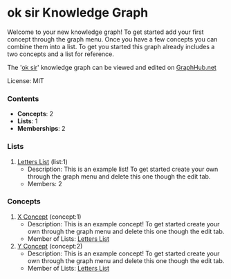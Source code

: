 # ok sir Knowledge Graph

Welcome to your new knowledge graph! To get started add your first concept through the graph menu. Once you have a few concepts you can combine them into a list. To get you started this graph already includes a two concepts and a list for reference.

The '[ok sir](https://graphhub.net/ok-sir)' knowledge graph can be viewed and edited on [GraphHub.net](https://graphhub.net)

License: MIT
### Contents
- **Concepts**: 2
- **Lists**: 1
- **Memberships**: 2
### Lists
1. [Letters List](https://graphhub.net/ok-sir/list/letters-list?id=1) (list:1)
   - Description: This is an example list! To get started create your own through the graph menu and delete this one though the edit tab.
   - Members: 2
### Concepts
1. [X Concept](https://graphhub.net/ok-sir/concept/x-concept?id=1) (concept:1)
   - Description: This is an example concept! To get started create your own through the graph menu and delete this one though the edit tab.
   - Member of Lists: [Letters List](https://graphhub.net/ok-sir/list/letters-list?id=1)
1. [Y Concept](https://graphhub.net/ok-sir/concept/y-concept?id=2) (concept:2)
   - Description: This is an example concept! To get started create your own through the graph menu and delete this one though the edit tab.
   - Member of Lists: [Letters List](https://graphhub.net/ok-sir/list/letters-list?id=1)
